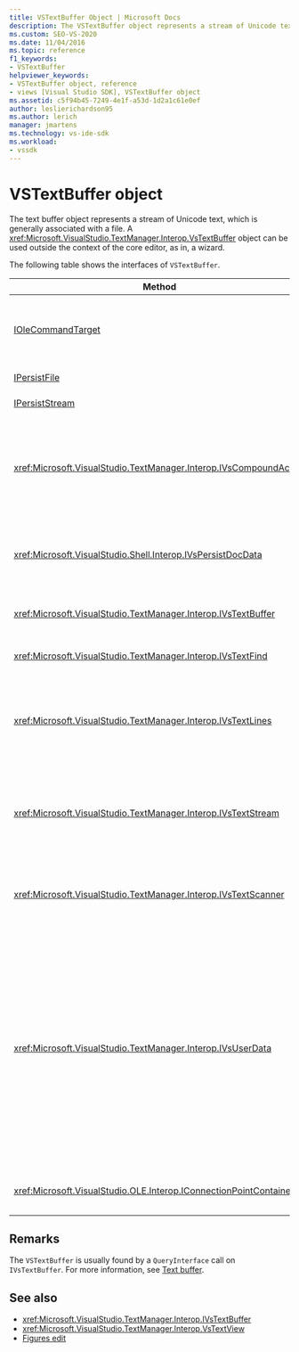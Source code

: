 ```yaml
---
title: VSTextBuffer Object | Microsoft Docs
description: The VSTextBuffer object represents a stream of Unicode text, which is generally associated with a file. This article lists the interfaces of VSTextBuffer.
ms.custom: SEO-VS-2020
ms.date: 11/04/2016
ms.topic: reference
f1_keywords:
- VSTextBuffer
helpviewer_keywords:
- VSTextBuffer object, reference
- views [Visual Studio SDK], VSTextBuffer object
ms.assetid: c5f94b45-7249-4e1f-a53d-1d2a1c61e0ef
author: leslierichardson95
ms.author: lerich
manager: jmartens
ms.technology: vs-ide-sdk
ms.workload:
- vssdk
---
```

# VSTextBuffer object
The text buffer object represents a stream of Unicode text, which is generally associated with a file. A <xref:Microsoft.VisualStudio.TextManager.Interop.VsTextBuffer> object can be used outside the context of the core editor, as in, a wizard.

 The following table shows the interfaces of `VSTextBuffer`.

|Method|Description|
|------------|-----------------|
|[IOleCommandTarget](/windows/desktop/api/docobj/nn-docobj-iolecommandtarget)|Standard OLE interface. Used for undo/redo handling in the buffer.|
|[IPersistFile](/windows/desktop/api/objidl/nn-objidl-ipersistfile)|Standard OLE interface.|
|[IPersistStream](/windows/desktop/api/objidl/nn-objidl-ipersiststream)|Standard OLE interface.|
|<xref:Microsoft.VisualStudio.TextManager.Interop.IVsCompoundAction>|Enables the creation of compounds actions (that is, actions that are grouped in a single undo/redo unit).|
|<xref:Microsoft.VisualStudio.Shell.Interop.IVsPersistDocData>|Enables persistence of document data managed by the text buffer.|
|<xref:Microsoft.VisualStudio.TextManager.Interop.IVsTextBuffer>|Provides basic services; used by many clients.|
|<xref:Microsoft.VisualStudio.TextManager.Interop.IVsTextFind>|Used to search a buffer.|
|<xref:Microsoft.VisualStudio.TextManager.Interop.IVsTextLines>|Provides read and write capabilities using two-dimensional coordinates. Inherits from `IVsTextBuffer`.|
|<xref:Microsoft.VisualStudio.TextManager.Interop.IVsTextStream>|Provides read and write capabilities using one-dimensional coordinates. Inherits from `IVsTextBuffer`.|
|<xref:Microsoft.VisualStudio.TextManager.Interop.IVsTextScanner>|Provides fast, stream-oriented, sequential access to text in the buffer.|
|<xref:Microsoft.VisualStudio.TextManager.Interop.IVsUserData>|Provides access to a generic collection of properties. The most important property is the name, or moniker, of the buffer. You can store your own random data in the buffer with this interface by creating a GUID and using it as a key.|
|<xref:Microsoft.VisualStudio.OLE.Interop.IConnectionPointContainer>|Supports connection points for events.|

## Remarks
 The `VSTextBuffer` is usually found by a `QueryInterface` call on `IVsTextBuffer`. For more information, see [Text buffer](/previous-versions/visualstudio/visual-studio-2015/extensibility/accessing-the-text-buffer-by-using-the-legacy-api?preserve-view=true&view=vs-2015).

## See also
- <xref:Microsoft.VisualStudio.TextManager.Interop.IVsTextBuffer>
- <xref:Microsoft.VisualStudio.TextManager.Interop.VsTextView>
- [Figures edit](https://www.microsoft.com/download/details.aspx?id=55984)